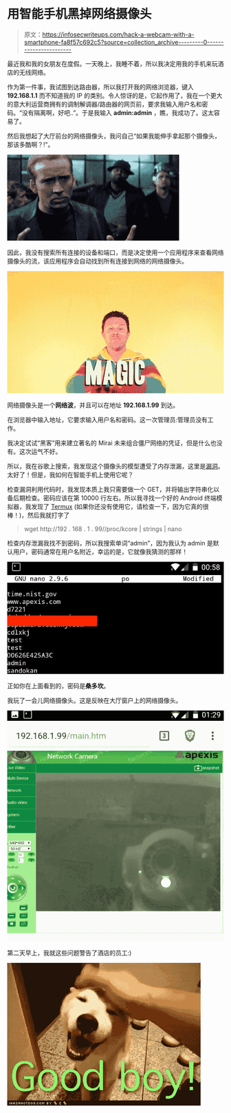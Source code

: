 # 用智能手机黑掉网络摄像头

> 原文：<https://infosecwriteups.com/hack-a-webcam-with-a-smartphone-fa8f57c692c5?source=collection_archive---------0----------------------->

最近我和我的女朋友在度假。一天晚上，我睡不着，所以我决定用我的手机来玩酒店的无线网络。

作为第一件事，我试图到达路由器，所以我打开我的网络浏览器，键入 **192.168.1.1** 而不知道我的 IP 的类别。令人惊讶的是，它起作用了，我在一个更大的意大利运营商拥有的调制解调器/路由器的网页前，要求我输入用户名和密码。“没有隔离啊，好吧..”。于是我输入 **admin:admin** ，瞧，我成功了。这太容易了。

然后我想起了大厅前台的网络摄像头，我问自己“如果我能伸手拿起那个摄像头，那该多酷啊？!"。

![](img/b613b8981f2d1d991fcd9f0003feb5b9.png)

因此，我没有搜索所有连接的设备和端口，而是决定使用一个应用程序来查看网络摄像头的流，该应用程序会自动找到所有连接到网络的网络摄像头。

![](img/c37acc9e3657f668e45549b5c5c32c64.png)

网络摄像头是一个**网络波**，并且可以在地址 **192.168.1.99** 到达。

在浏览器中输入地址，它要求输入用户名和密码。这一次管理员:管理员没有工作。

我决定试试“黑客”用来建立著名的 Mirai 未来组合僵尸网络的凭证，但是什么也没有。这次运气不好。

所以，我在谷歌上搜索，我发现这个摄像头的模型遭受了内存泄漏，这里是[漏洞](https://www.exploit-db.com/exploits/41236/)。
太好了！但是，我如何在智能手机上使用它呢？

检查漏洞利用代码时，我发现本质上我只需要做一个 GET，并将输出字符串化以备后期检查。密码应该在第 10000 行左右。所以我寻找一个好的 Android 终端模拟器，我发现了 [Termux](https://termux.com/) (如果你还没有使用它，请检查一下，因为它真的很棒！)，然后我就打字了

> wget http://192 . 168 . 1 . 99//proc/kcore | strings | nano

检查内存泄漏我找不到密码，所以我搜索单词“admin”，因为我认为 admin 是默认用户，密码通常在用户名附近，幸运的是，它就像我猜测的那样！

![](img/baa14b0f04a36ad44d5f5244bceff80b.png)

正如你在上面看到的，密码是**桑多坎**。

我玩了一会儿网络摄像头。这是反映在大厅窗户上的网络摄像头。

![](img/2a1526dff2b54e0c4c778ce3b20b1387.png)

第二天早上，我就这些问题警告了酒店的员工:)

![](img/55ca9f49ffb9842e8c392c5d0a2d4857.png)